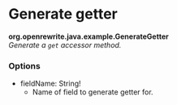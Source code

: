 # Generate getter

**org.openrewrite.java.example.GenerateGetter**  
_Generate a `get` accessor method._

### Options

* fieldName: String!
  * Name of field to generate getter for.

